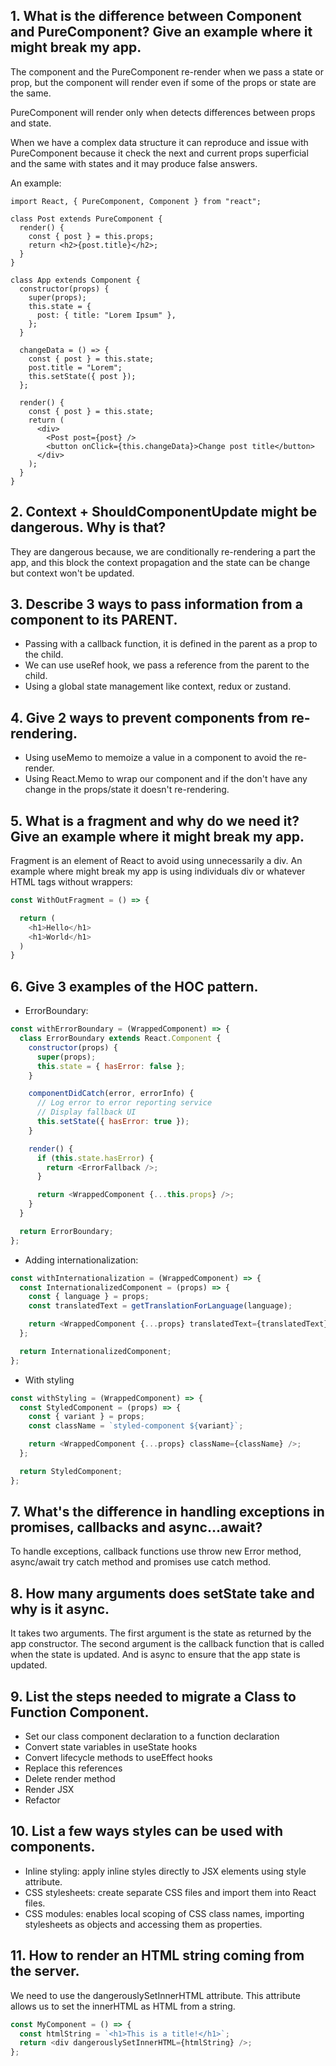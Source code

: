 ## 1. What is the difference between Component and PureComponent? Give an example where it might break my app.

The component and the PureComponent re-render when we pass a state or prop, but the component will render even if some of the props or state are the same.

PureComponent will render only when detects differences between props and state.

When we have a complex data structure it can reproduce and issue with PureComponent because it check the next and current props superficial and the same with states and it may produce false answers.

An example:

```
import React, { PureComponent, Component } from "react";

class Post extends PureComponent {
  render() {
    const { post } = this.props;
    return <h2>{post.title}</h2>;
  }
}

class App extends Component {
  constructor(props) {
    super(props);
    this.state = {
      post: { title: "Lorem Ipsum" },
    };
  }

  changeData = () => {
    const { post } = this.state;
    post.title = "Lorem";
    this.setState({ post });
  };

  render() {
    const { post } = this.state;
    return (
      <div>
        <Post post={post} />
        <button onClick={this.changeData}>Change post title</button>
      </div>
    );
  }
}
```

## 2. Context + ShouldComponentUpdate might be dangerous. Why is that?

They are dangerous because, we are conditionally re-rendering a part the app, and this block the context propagation and the state can be change but context won't be updated.

## 3. Describe 3 ways to pass information from a component to its PARENT.

- Passing with a callback function, it is defined in the parent as a prop to the child.
- We can use useRef hook, we pass a reference from the parent to the child.
- Using a global state management like context, redux or zustand.

## 4. Give 2 ways to prevent components from re-rendering.

- Using useMemo to memoize a value in a component to avoid the re-render.
- Using React.Memo to wrap our component and if the don't have any change in the props/state it doesn't re-rendering.

## 5. What is a fragment and why do we need it? Give an example where it might break my app.

Fragment is an element of React to avoid using unnecessarily a div.
An example where might break my app is using individuals div or whatever HTML tags without wrappers:

```js
const WithOutFragment = () => {

  return (
    <h1>Hello</h1>
    <h1>World</h1>
  )
}
```

## 6. Give 3 examples of the HOC pattern.

- ErrorBoundary:

```js
const withErrorBoundary = (WrappedComponent) => {
  class ErrorBoundary extends React.Component {
    constructor(props) {
      super(props);
      this.state = { hasError: false };
    }

    componentDidCatch(error, errorInfo) {
      // Log error to error reporting service
      // Display fallback UI
      this.setState({ hasError: true });
    }

    render() {
      if (this.state.hasError) {
        return <ErrorFallback />;
      }

      return <WrappedComponent {...this.props} />;
    }
  }

  return ErrorBoundary;
};
```

- Adding internationalization:

```js
const withInternationalization = (WrappedComponent) => {
  const InternationalizedComponent = (props) => {
    const { language } = props;
    const translatedText = getTranslationForLanguage(language);

    return <WrappedComponent {...props} translatedText={translatedText} />;
  };

  return InternationalizedComponent;
};
```

- With styling

```js
const withStyling = (WrappedComponent) => {
  const StyledComponent = (props) => {
    const { variant } = props;
    const className = `styled-component ${variant}`;

    return <WrappedComponent {...props} className={className} />;
  };

  return StyledComponent;
};
```

## 7. What's the difference in handling exceptions in promises, callbacks and async…await?

To handle exceptions, callback functions use throw new Error method, async/await try catch method and promises use catch method.

## 8. How many arguments does setState take and why is it async.

It takes two arguments. The first argument is the state as returned by the app constructor. The second argument is the callback function that is called when the state is updated.
And is async to ensure that the app state is updated.

## 9. List the steps needed to migrate a Class to Function Component.

- Set our class component declaration to a function declaration
- Convert state variables in useState hooks
- Convert lifecycle methods to useEffect hooks
- Replace this references
- Delete render method
- Render JSX
- Refactor

## 10. List a few ways styles can be used with components.

- Inline styling: apply inline styles directly to JSX elements using style attribute.
- CSS stylesheets: create separate CSS files and import them into React files.
- CSS modules: enables local scoping of CSS class names, importing stylesheets as objects and accessing them as properties.

## 11. How to render an HTML string coming from the server.

We need to use the dangerouslySetInnerHTML attribute. This attribute allows us to set the innerHTML as HTML from a string.

```js
const MyComponent = () => {
  const htmlString = `<h1>This is a title!</h1>`;
  return <div dangerouslySetInnerHTML={htmlString} />;
};
```
